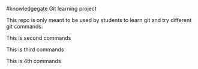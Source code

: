 #knowledgegate Git learning project

This repo is only meant to be used by students to learn git and try different git commands. 

This is second  commands  

This is third  commands

This is  4th commands
 
